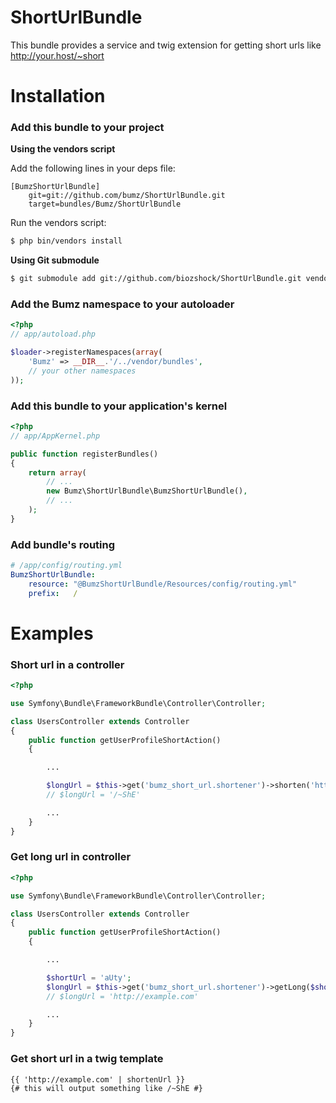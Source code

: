 ShortUrlBundle
============

This bundle provides a service and twig extension for getting short urls like http://your.host/~short

Installation
============

### Add this bundle to your project

**Using the vendors script**

Add the following lines in your deps file:

    [BumzShortUrlBundle]
        git=git://github.com/bumz/ShortUrlBundle.git
        target=bundles/Bumz/ShortUrlBundle

Run the vendors script:

```bash
$ php bin/vendors install
```

**Using Git submodule**

```bash
$ git submodule add git://github.com/biozshock/ShortUrlBundle.git vendor/bundles/Bumz/ShortUrlBundle
```

### Add the Bumz namespace to your autoloader

```php
<?php
// app/autoload.php

$loader->registerNamespaces(array(
    'Bumz' => __DIR__.'/../vendor/bundles',
    // your other namespaces
));
```

### Add this bundle to your application's kernel

```php
<?php
// app/AppKernel.php

public function registerBundles()
{
    return array(
        // ...
        new Bumz\ShortUrlBundle\BumzShortUrlBundle(),
        // ...
    );
}
```
### Add bundle's routing

```yaml
# /app/config/routing.yml
BumzShortUrlBundle:
    resource: "@BumzShortUrlBundle/Resources/config/routing.yml"
    prefix:   /
```

Examples
========

### Short url in a controller

```php
<?php

use Symfony\Bundle\FrameworkBundle\Controller\Controller;

class UsersController extends Controller
{
    public function getUserProfileShortAction()
    {

        ...

        $longUrl = $this->get('bumz_short_url.shortener')->shorten('http://example.com');
        // $longUrl = '/~ShE'

        ...
    }
}
```

### Get long url in controller

```php
<?php

use Symfony\Bundle\FrameworkBundle\Controller\Controller;

class UsersController extends Controller
{
    public function getUserProfileShortAction()
    {

        ...

        $shortUrl = 'aUty';
        $longUrl = $this->get('bumz_short_url.shortener')->getLong($shortUrl);
        // $longUrl = 'http://example.com'

        ...
    }
}
```

### Get short url in a twig template

```twig
{{ 'http://example.com' | shortenUrl }}
{# this will output something like /~ShE #}
```

